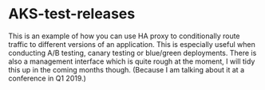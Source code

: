 # AKS-test-releases
This is an example of how you can use HA proxy to conditionally route traffic to different versions of an application. This is especially useful when conducting A/B testing, canary testing or blue/green deployments. 
There is also a management interface which is quite rough at the moment, I will tidy this up in the coming months though. (Because I am talking about it at a conference in Q1 2019.)
